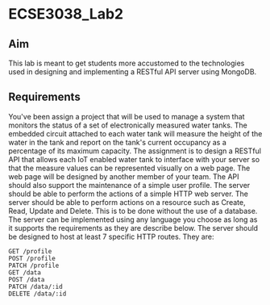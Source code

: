 # ECSE3038_Lab2
## Aim
This lab is meant to get students more accustomed to the technologies used in designing and implementing a RESTful API server using MongoDB.

## Requirements
You've been assign a project that will be used to manage a system that monitors the status of a set of electronically measured water tanks. The embedded circuit attached to each water tank will measure the height of the water in the tank and report on the tank's current occupancy as a percentage of its maximum capacity.
The assignment is to design a RESTful API that allows each IoT enabled water tank to interface with your server so that the measure values can be represented visually on a web page. The web page will be designed by another member of your team.
The API should also support the maintenance of a simple user profile.
The server should be able to perform the actions of a simple HTTP web server. The server should be able to perform actions on a resource such as Create, Read, Update and Delete. This is to be done without the use of a database.
The server can be implemented using any language you choose as long as it supports the requirements as they are describe below.
The server should be designed to host at least 7 specific HTTP routes. They are:
```
GET /profile
POST /profile
PATCH /profile
GET /data
POST /data
PATCH /data/:id
DELETE /data/:id
```
